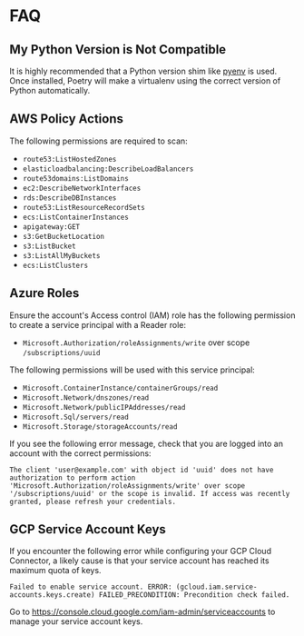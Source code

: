 # FAQ

## My Python Version is Not Compatible

It is highly recommended that a Python version shim like
[pyenv][pyenv-install] is used.
Once installed, Poetry will make a virtualenv using the
correct version of Python automatically.

## AWS Policy Actions

The following permissions are required to scan:

- `route53:ListHostedZones`
- `elasticloadbalancing:DescribeLoadBalancers`
- `route53domains:ListDomains`
- `ec2:DescribeNetworkInterfaces`
- `rds:DescribeDBInstances`
- `route53:ListResourceRecordSets`
- `ecs:ListContainerInstances`
- `apigateway:GET`
- `s3:GetBucketLocation`
- `s3:ListBucket`
- `s3:ListAllMyBuckets`
- `ecs:ListClusters`

## Azure Roles

Ensure the account's Access control (IAM) role has the following permission to
create a service principal with a Reader role:

- `Microsoft.Authorization/roleAssignments/write` over scope `/subscriptions/uuid`

The following permissions will be used with this service principal:

- `Microsoft.ContainerInstance/containerGroups/read`
- `Microsoft.Network/dnszones/read`
- `Microsoft.Network/publicIPAddresses/read`
- `Microsoft.Sql/servers/read`
- `Microsoft.Storage/storageAccounts/read`

If you see the following error message, check that you are logged into an
account with the correct permissions:

<!-- markdownlint-disable MD013 -->
```{code-block}
The client 'user@example.com' with object id 'uuid' does not have authorization to perform action 'Microsoft.Authorization/roleAssignments/write' over scope '/subscriptions/uuid' or the scope is invalid. If access was recently granted, please refresh your credentials.
```
<!-- markdownlint-enable MD013 -->

## GCP Service Account Keys

If you encounter the following error while configuring your GCP Cloud Connector,
a likely cause is that your service account has reached its maximum quota of keys.

<!-- markdownlint-disable MD013 -->
```{code-block}
Failed to enable service account. ERROR: (gcloud.iam.service-accounts.keys.create) FAILED_PRECONDITION: Precondition check failed.
```
<!-- markdownlint-enable MD013 -->

Go to <https://console.cloud.google.com/iam-admin/serviceaccounts> to manage
your service account keys.

<!-- References -->
[pyenv-install]: https://github.com/pyenv/pyenv#installation
